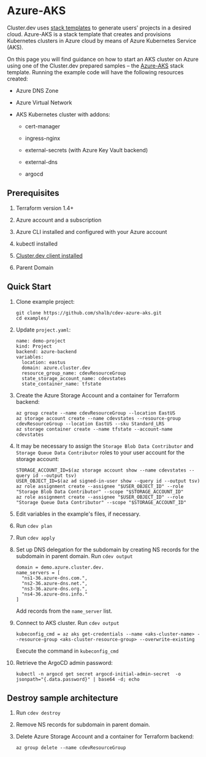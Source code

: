 # Azure-AKS

Cluster.dev uses [stack templates](https://docs.cluster.dev/stack-templates-overview/) to generate users' projects in a desired cloud. Azure-AKS is a stack template that creates and provisions Kubernetes clusters in Azure cloud by means of Azure Kubernetes Service (AKS).

On this page you will find guidance on how to start an AKS cluster on Azure using one of the Cluster.dev prepared samples – the [Azure-AKS](https://github.com/shalb/cdev-azure-aks) stack template. Running the example code will have the following resources created:

* Azure DNS Zone

* Azure Virtual Network

* AKS Kubernetes cluster with addons:

    * cert-manager

    * ingress-nginx

    * external-secrets (with Azure Key Vault backend)
    
    * external-dns

    * argocd

## Prerequisites 

1. Terraform version 1.4+

2. Azure account and a subscription

3. Azure CLI installed and configured with your Azure account

4. kubectl installed

5. [Cluster.dev client installed](https://docs.cluster.dev/installation-upgrade/)

6. Parent Domain

## Quick Start

1. Clone example project:
    ```
    git clone https://github.com/shalb/cdev-azure-aks.git
    cd examples/
    ```

2. Update `project.yaml`:
    ```
    name: demo-project
    kind: Project
    backend: azure-backend
    variables:
      location: eastus
      domain: azure.cluster.dev
      resource_group_name: cdevResourceGroup
      state_storage_account_name: cdevstates
      state_container_name: tfstate
    ```

3. Create the Azure Storage Account and a container for Terraform backend:
    ```
    az group create --name cdevResourceGroup --location EastUS
    az storage account create --name cdevstates --resource-group cdevResourceGroup --location EastUS --sku Standard_LRS
    az storage container create --name tfstate --account-name cdevstates
    ```

4. It may be necessary to assign the `Storage Blob Data Contributor` and `Storage Queue Data Contributor` roles to your user account for the storage account:
    ```
    STORAGE_ACCOUNT_ID=$(az storage account show --name cdevstates --query id --output tsv)
    USER_OBJECT_ID=$(az ad signed-in-user show --query id --output tsv)
    az role assignment create --assignee "$USER_OBJECT_ID" --role "Storage Blob Data Contributor" --scope "$STORAGE_ACCOUNT_ID"
    az role assignment create --assignee "$USER_OBJECT_ID" --role "Storage Queue Data Contributor" --scope "$STORAGE_ACCOUNT_ID"
    ```

5. Edit variables in the example's files, if necessary.

6. Run `cdev plan`

7. Run `cdev apply`

8. Set up DNS delegation for the subdomain by creating NS records for the subdomain in parent domain. Run `cdev output`
    ```
    domain = demo.azure.cluster.dev.
    name_servers = [
      "ns1-36.azure-dns.com.",
      "ns2-36.azure-dns.net.",
      "ns3-36.azure-dns.org.",
      "ns4-36.azure-dns.info."
    ]
    ```
    Add records from the `name_server` list.

9. Connect to AKS cluster. Run `cdev output`
    ```
    kubeconfig_cmd = az aks get-credentials --name <aks-cluster-name> --resource-group <aks-cluster-resource-group> --overwrite-existing
    ```
    Execute the command in `kubeconfig_cmd`

10. Retrieve the ArgoCD admin password:
    ```
    kubectl -n argocd get secret argocd-initial-admin-secret  -o jsonpath="{.data.password}" | base64 -d; echo
    ```

## Destroy sample architecture

1. Run `cdev destroy`

2. Remove NS records for subdomain in parent domain.

3. Delete Azure Storage Account and a container for Terraform backend:
    ```
    az group delete --name cdevResourceGroup
    ```
    
